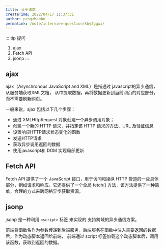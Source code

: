 ```yaml
---
title: 异步请求
createTime: 2022/04/17 11:37:31
author: pengzhanbo
permalink: /note/interview-question/kby2ggwi/
---
```


::: tip 提问
1. ajax
2. Fetch API
3. jsonp
:::

## ajax

ajax（Asynchronous JavaScript and XML）是指通过 javascript的异步通信，从服务端获取XML文档，
从中提取数据，再将数据更新到当前网页的对应部分，而不需要刷新网页。

一般来说，ajax 包括以下几个步骤：

- 通过 XMLHttpRequest 对象创建一个异步调用对象；
- 创建一个新的 HTTP 请求，并指定该 HTTP 请求的方法、URL 及验证信息
- 设置响应HTTP请求状态变化的函数
- 发送HTTP请求
- 获取异步调用返回的数据
- 使用javascript和 DOM 实现局部更新

## Fetch API

Fetch API 提供了一个 JavaScript 接口，用于访问和操纵 HTTP 管道的一些具体部分，例如请求和响应。它还提供了一个全局 fetch() 方法，该方法提供了一种简单，合理的方式来跨网络异步获取资源。

## jsonp

jsonp 是一种利用 `<script>` 标签 来实现的 支持跨域的异步通信方案。

前端将函数名作为参数传递到后端服务，后端服务在函数中注入需要返回的数据后，作为动态脚本返回给前端，
前端通过 script 标签加载这个动态脚本后，调用该函数，获取到返回的数据。


